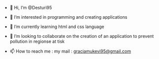 - 👋 Hi, I’m @Desturi95
- 👀 I’m interested in programming and creating applications 
- 🌱 I’m currently learning html and css language

- 💞️ I’m looking to collaborate on the creation of an application to prevent pollution in regionse at tisk
- 📫 How to reach me : my mail : graciamukevi95@gmail.com

<!---
Desturi95/Desturi95 is a ✨ special ✨ repository because its `README.md` (this file) appears on your GitHub profile.
You can click the Preview link to take a look at your changes.
--->
